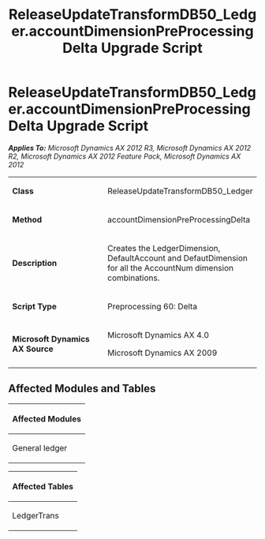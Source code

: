 ﻿---
title: ReleaseUpdateTransformDB50_Ledger.accountDimensionPreProcessingDelta Upgrade Script
TOCTitle: ReleaseUpdateTransformDB50_Ledger.accountDimensionPreProcessingDelta Upgrade Script
ms:assetid: c4550e81-553a-4e46-8467-24f4f4a27ab4
ms:mtpsurl: https://msdn.microsoft.com/en-us/library/JJ686854(v=AX.60)
ms:contentKeyID: 49711051
ms.date: 05/18/2015
mtps_version: v=AX.60
---

# ReleaseUpdateTransformDB50\_Ledger.accountDimensionPreProcessingDelta Upgrade Script 


_**Applies To:** Microsoft Dynamics AX 2012 R3, Microsoft Dynamics AX 2012 R2, Microsoft Dynamics AX 2012 Feature Pack, Microsoft Dynamics AX 2012_

<table>
<colgroup>
<col style="width: 50%" />
<col style="width: 50%" />
</colgroup>
<tbody>
<tr class="odd">
<td><p><strong>Class</strong></p></td>
<td><p>ReleaseUpdateTransformDB50_Ledger</p></td>
</tr>
<tr class="even">
<td><p><strong>Method</strong></p></td>
<td><p>accountDimensionPreProcessingDelta</p></td>
</tr>
<tr class="odd">
<td><p><strong>Description</strong></p></td>
<td><p>Creates the LedgerDimension, DefaultAccount and DefautDimension for all the AccountNum dimension combinations.</p></td>
</tr>
<tr class="even">
<td><p><strong>Script Type</strong></p></td>
<td><p>Preprocessing 60: Delta</p></td>
</tr>
<tr class="odd">
<td><p><strong>Microsoft Dynamics AX Source</strong></p></td>
<td><p>Microsoft Dynamics AX 4.0</p>
<p>Microsoft Dynamics AX 2009</p></td>
</tr>
</tbody>
</table>


## Affected Modules and Tables

<table>
<colgroup>
<col style="width: 100%" />
</colgroup>
<thead>
<tr class="header">
<th><p>Affected Modules</p></th>
</tr>
</thead>
<tbody>
<tr class="odd">
<td><p>General ledger</p></td>
</tr>
</tbody>
</table>


<table>
<colgroup>
<col style="width: 100%" />
</colgroup>
<thead>
<tr class="header">
<th><p>Affected Tables</p></th>
</tr>
</thead>
<tbody>
<tr class="odd">
<td><p>LedgerTrans</p></td>
</tr>
</tbody>
</table>

  


